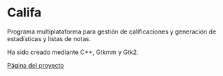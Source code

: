 Califa
======

Programa multiplataforma para gestión de calificaciones y generación de estadísticas y listas de notas.

Ha sido creado mediante C++, Gtkmm y Gtk2.

[Página del proyecto](http://baltasarq.github.io/Califa/)


